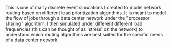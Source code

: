 This is one of many discrete event simulations I created to model network routing based on different load prioritization algorithms. It is meant to model the flow of jobs through a data center network under the "processor sharing" algorithm. I then simulated under different different load frequencies (this can be thought of as 'stress' on the network) to understand which routing algorithms are best suited for the specific needs of a data center network. 



